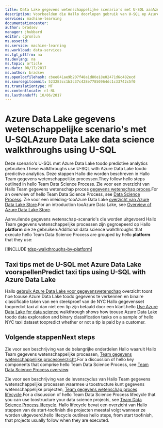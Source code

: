 ```yaml
---
title: Data Lake gegevens wetenschappelijke scenario's met U-SQL aaaAzure | Microsoft Docs
description: Voorbeelden die Hallo doorlopen gebruik van U-SQL op Azure Data Lake toodo predictive analytics.
services: machine-learning
documentationcenter: 
author: bradsev
manager: jhubbard
editor: cgronlun
ms.assetid: 
ms.service: machine-learning
ms.workload: data-services
ms.tgt_pltfrm: na
ms.devlang: na
ms.topic: article
ms.date: 08/17/2017
ms.author: bradsev
ms.openlocfilehash: cbee841ae9b207f48a1d80e18e02471d6c482ecd
ms.sourcegitcommit: 523283cc1b3c37c428e77850964dc1c33742c5f0
ms.translationtype: MT
ms.contentlocale: nl-NL
ms.lasthandoff: 10/06/2017
---
```

# <a name="azure-data-lake-data-science-walkthroughs-using-u-sql"></a><span data-ttu-id="81df2-103">Azure Data Lake gegevens wetenschappelijke scenario's met U-SQL</span><span class="sxs-lookup"><span data-stu-id="81df2-103">Azure Data Lake data science walkthroughs using U-SQL</span></span>

<span data-ttu-id="81df2-104">Deze scenario's U-SQL met Azure Data Lake toodo predictive analytics gebruiken.</span><span class="sxs-lookup"><span data-stu-id="81df2-104">These walkthroughs use U-SQL with Azure Data Lake toodo predictive analytics.</span></span> <span data-ttu-id="81df2-105">Deze stappen Hallo die worden beschreven in Hallo Team gegevens wetenschappelijke processen.</span><span class="sxs-lookup"><span data-stu-id="81df2-105">They follow hello steps outlined in hello Team Data Science Process.</span></span> <span data-ttu-id="81df2-106">Zie voor een overzicht van Hallo Team gegevens wetenschap proces [gegevens wetenschap proces](data-science-process-overview.md).</span><span class="sxs-lookup"><span data-stu-id="81df2-106">For an overview of hello Team Data Science Process, see [Data Science Process](data-science-process-overview.md).</span></span> <span data-ttu-id="81df2-107">Zie voor een inleiding-tooAzure Data Lake [overzicht van Azure Data Lake Store](../data-lake-store/data-lake-store-overview.md).</span><span class="sxs-lookup"><span data-stu-id="81df2-107">For an introduction tooAzure Data Lake, see [Overview of Azure Data Lake Store](../data-lake-store/data-lake-store-overview.md).</span></span>

<span data-ttu-id="81df2-108">Aanvullende gegevens wetenschap-scenario's die worden uitgevoerd Hallo Team gegevens wetenschappelijke processen zijn gegroepeerd op Hallo **platform** die ze gebruiken:</span><span class="sxs-lookup"><span data-stu-id="81df2-108">Additional data science walkthroughs that execute hello Team Data Science Process are grouped by hello **platform** that they use:</span></span> 

[!INCLUDE [tdsp-walkthroughs-by-platform](../../includes/tdsp-walkthroughs-by-platform.md)]


## <a name="predict-taxi-tips-using-u-sql-with-azure-data-lake"></a><span data-ttu-id="81df2-109">Taxi tips met de U-SQL met Azure Data Lake voorspellen</span><span class="sxs-lookup"><span data-stu-id="81df2-109">Predict taxi tips using U-SQL with Azure Data Lake</span></span>

<span data-ttu-id="81df2-110">Hallo [gebruik Azure Data Lake voor gegevenswetenschap](machine-learning-data-science-process-data-lake-walkthrough.md) overzicht toont hoe toouse Azure Data Lake toodo gegevens te verkennen en binaire classificatie taken van een steekproef van de NYC Hallo gegevensset toopredict taxi al dan niet een tip zijn betaald door een klant.</span><span class="sxs-lookup"><span data-stu-id="81df2-110">hello [Use Azure Data Lake for data science](machine-learning-data-science-process-data-lake-walkthrough.md) walkthrough shows how toouse Azure Data Lake toodo data exploration and binary classification tasks on a sample of hello NYC taxi dataset toopredict whether or not a tip is paid by a customer.</span></span> 


## <a name="next-steps"></a><span data-ttu-id="81df2-111">Volgende stappen</span><span class="sxs-lookup"><span data-stu-id="81df2-111">Next steps</span></span>

<span data-ttu-id="81df2-112">Zie voor een beschrijving van de belangrijke onderdelen Hallo waaruit Hallo Team gegevens wetenschappelijke processen, [Team gegevens wetenschappelijke procesoverzicht](data-science-process-overview.md).</span><span class="sxs-lookup"><span data-stu-id="81df2-112">For a discussion of hello key components that comprise hello Team Data Science Process, see [Team Data Science Process overview](data-science-process-overview.md).</span></span>

<span data-ttu-id="81df2-113">Zie voor een beschrijving van de levenscyclus van Hallo Team gegevens wetenschappelijke processen waarmee u toostructure kunt gegevens wetenschappelijke projecten, [Team gegevens wetenschap proces lifecycle](data-science-process-lifecycle.md).</span><span class="sxs-lookup"><span data-stu-id="81df2-113">For a discussion of hello Team Data Science Process lifecycle that you can use toostructure your data science projects, see [Team Data Science Process lifecycle](data-science-process-lifecycle.md).</span></span> <span data-ttu-id="81df2-114">Hallo lifecycle bevat een overzicht van Hallo stappen van de start-toofinish die projecten meestal volgt wanneer ze worden uitgevoerd.</span><span class="sxs-lookup"><span data-stu-id="81df2-114">hello lifecycle outlines hello steps, from start toofinish, that projects usually follow when they are executed.</span></span> 
